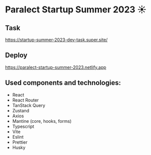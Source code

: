 # Paralect Startup Summer 2023 ☀️

## Task

https://startup-summer-2023-dev-task.super.site/

## Deploy

https://paralect-startup-summer-2023.netlify.app

## Used components and technologies:

- React
- React Router
- TanStack Query
- Zustand
- Axios
- Mantine (core, hooks, forms)
- Typescript
- Vite
- Eslint
- Prettier
- Husky
